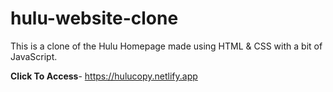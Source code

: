 # hulu-website-clone
 This is a clone of the Hulu Homepage made using HTML & CSS with a bit of JavaScript. 

**Click To Access**- https://hulucopy.netlify.app
